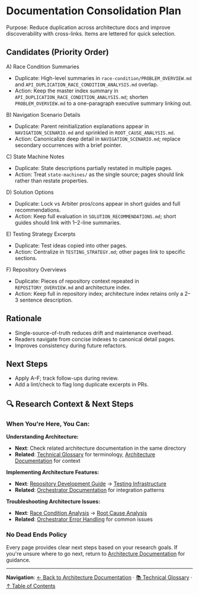 # Documentation Consolidation Plan

Purpose: Reduce duplication across architecture docs and improve discoverability with cross-links. Items are lettered for quick selection.

## Candidates (Priority Order)

A) Race Condition Summaries

- Duplicate: High-level summaries in `race-condition/PROBLEM_OVERVIEW.md` and `API_DUPLICATION_RACE_CONDITION_ANALYSIS.md` overlap.
- Action: Keep the master index summary in `API_DUPLICATION_RACE_CONDITION_ANALYSIS.md`; shorten `PROBLEM_OVERVIEW.md` to a one-paragraph executive summary linking out.

B) Navigation Scenario Details

- Duplicate: Parent reinitialization explanations appear in `NAVIGATION_SCENARIO.md` and sprinkled in `ROOT_CAUSE_ANALYSIS.md`.
- Action: Canonicalize deep detail in `NAVIGATION_SCENARIO.md`; replace secondary occurrences with a brief pointer.

C) State Machine Notes

- Duplicate: State descriptions partially restated in multiple pages.
- Action: Treat `state-machines/` as the single source; pages should link rather than restate properties.

D) Solution Options

- Duplicate: Lock vs Arbiter pros/cons appear in short guides and full recommendations.
- Action: Keep full evaluation in `SOLUTION_RECOMMENDATIONS.md`; short guides should link with 1–2-line summaries.

E) Testing Strategy Excerpts

- Duplicate: Test ideas copied into other pages.
- Action: Centralize in `TESTING_STRATEGY.md`; other pages link to specific sections.

F) Repository Overviews

- Duplicate: Pieces of repository context repeated in `REPOSITORY_OVERVIEW.md` and architecture index.
- Action: Keep full in repository index; architecture index retains only a 2–3 sentence description.

## Rationale

- Single-source-of-truth reduces drift and maintenance overhead.
- Readers navigate from concise indexes to canonical detail pages.
- Improves consistency during future refactors.

## Next Steps

- Apply A–F; track follow-ups during review.
- Add a lint/check to flag long duplicate excerpts in PRs.

## 🔍 Research Context & Next Steps

### When You're Here, You Can:

**Understanding Architecture:**

- **Next**: Check related architecture documentation in the same directory
- **Related**: [Technical Glossary](../../GLOSSARY.md) for terminology, [Architecture Documentation](README.md) for context

**Implementing Architecture Features:**

- **Next**: [Repository Development Guide](./repository/DEVELOPMENT_GUIDE.md) → [Testing Infrastructure](./repository/TESTING_INFRASTRUCTURE.md)
- **Related**: [Orchestrator Documentation](../orchestrator/README.md) for integration patterns

**Troubleshooting Architecture Issues:**

- **Next**: [Race Condition Analysis](./race-condition/README.md) → [Root Cause Analysis](./race-condition/ROOT_CAUSE_ANALYSIS.md)
- **Related**: [Orchestrator Error Handling](../orchestrator/ORCHESTRATOR_ERROR_HANDLING.md) for common issues

### No Dead Ends Policy

Every page provides clear next steps based on your research goals. If you're unsure where to go next, return to [Architecture Documentation](README.md) for guidance.

---

**Navigation**: [← Back to Architecture Documentation](README.md) · [📚 Technical Glossary](../../GLOSSARY.md) · [↑ Table of Contents](#research-context--next-steps)
